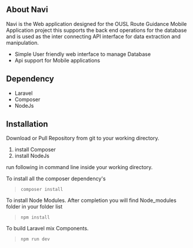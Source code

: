 ## About Navi

Navi is the Web application designed for the OUSL Route Guidance Mobile Application project this supports the back end operations for the database and is used as the inter connecting API interface for data extraction and manipulation.
- Simple User friendly web interface to manage Database
- Api support for Mobile applications

## Dependency

- Laravel
- Composer
- NodeJs
 
## Installation

Download or Pull Repository from git to your working directory.
1. install Composer
1. install NodeJs

run following in command line inside your working directory. 

To install all the composer dependency's 
> `composer install` 

To install Node Modules. After completion you will find Node_modules folder in your folder list 
> `npm install`

To build Laravel mix Components.
> `npm run dev` 